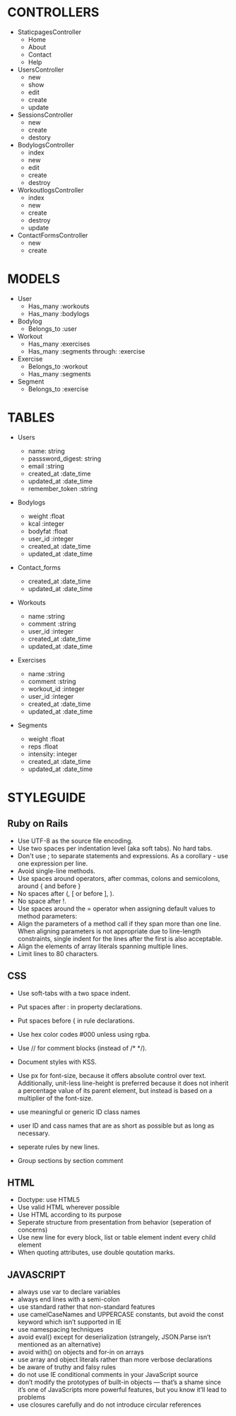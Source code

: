 CONTROLLERS
============

- StaticpagesController
	- Home
	- About
	- Contact
	- Help
- UsersController
	- new
	- show
	- edit
	- create
	- update
- SessionsController
	- new
	- create
	- destory
- BodylogsController
	- index
	- new
	- edit
	- create
	- destroy
- WorkoutlogsController
	- index
	- new
	- create
	- destroy
	- update
- ContactFormsController
	- new
	- create

MODELS
=============

- User
	- Has_many :workouts
	- Has_many :bodylogs
- Bodylog
	- Belongs_to :user
- Workout
	- Has_many :exercises
	- Has_many :segments through: :exercise
- Exercise
	- Belongs_to :workout
	- Has_many :segments
- Segment
	- Belongs_to :exercise

TABLES
===============
- Users
	- name: string
	- passsword_digest: string
	- email :string
	- created_at :date_time
	- updated_at :date_time
	- remember_token :string
- Bodylogs
	- weight :float
	- kcal :integer
	- bodyfat :float
	- user_id :integer
	- created_at :date_time
	- updated_at :date_time

- Contact_forms
	- created_at :date_time
	- updated_at :date_time

- Workouts
	- name :string
	- comment :string
	- user_id :integer
	- created_at :date_time
	- updated_at :date_time

- Exercises
	- name :string
	- comment :string
	- workout_id :integer
	- user_id :integer
	- created_at :date_time
	- updated_at :date_time

- Segments
	- weight :float
	- reps :float
	- intensity: integer
	- created_at :date_time
	- updated_at :date_time


STYLEGUIDE
==================

Ruby on Rails
------------------
- Use UTF-8 as the source file encoding.
- Use two spaces per indentation level (aka soft tabs). No hard tabs.
- Don't use ; to separate statements and expressions. As a corollary - use one expression per line.
- Avoid single-line methods.
- Use spaces around operators, after commas, colons and semicolons, around { and before }
- No spaces after (, [ or before ], ).
- No space after !.
- Use spaces around the = operator when assigning default values to method parameters:
- Align the parameters of a method call if they span more than one line. When aligning parameters is not appropriate due to line-length constraints, single indent for the lines after the first is also acceptable.
- Align the elements of array literals spanning multiple lines.
- Limit lines to 80 characters.

CSS
-----------------

- Use soft-tabs with a two space indent.
- Put spaces after : in property declarations.
- Put spaces before { in rule declarations.
- Use hex color codes #000 unless using rgba.
- Use // for comment blocks (instead of /* */).
- Document styles with KSS.
- Use px for font-size, because it offers absolute control over text. Additionally, unit-less line-height is preferred because it does not inherit a percentage value of its parent element, but instead is based on a multiplier of the font-size.
- use meaningful or generic ID class names
- user ID and cass names that are as short as possible but as long as necessary.
- seperate rules by new lines.

- Group sections by section comment

HTML
-----------------

- Doctype: use HTML5
- Use valid HTML wherever possible
- Use HTML according to its purpose
- Seperate structure from presentation from behavior (seperation of concerns)
- Use new line for every block, list or table element indent every child element
- When quoting attributes, use double qoutation marks.


JAVASCRIPT
---------------

- always use var to declare variables
- always end lines with a semi-colon
- use standard rather that non-standard features
- use camelCaseNames and UPPERCASE constants, but avoid the const keyword which isn’t supported in IE
- use namespacing techniques
- avoid eval() except for deserialization (strangely, JSON.Parse isn’t mentioned as an alternative)
- avoid with() on objects and for-in on arrays
- use array and object literals rather than more verbose declarations
- be aware of truthy and falsy rules
- do not use IE conditional comments in your JavaScript source
- don’t modify the prototypes of built-in objects — that’s a shame since it’s one of JavaScripts more powerful features, but you know it’ll lead to problems
- use closures carefully and do not introduce circular references

